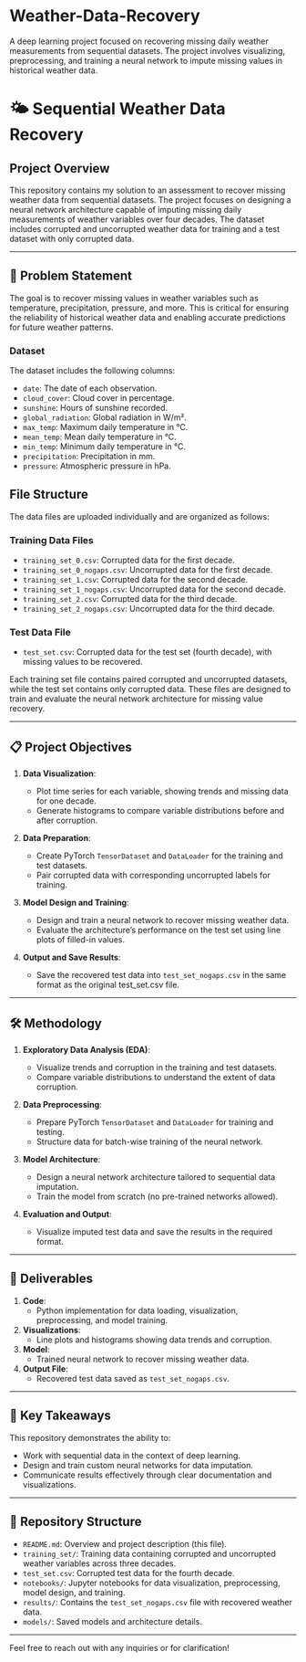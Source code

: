 # Weather-Data-Recovery
A deep learning project focused on recovering missing daily weather measurements from sequential datasets. The project involves visualizing, preprocessing, and training a neural network to impute missing values in historical weather data.


# 🌤️ Sequential Weather Data Recovery

## Project Overview
This repository contains my solution to an assessment to recover missing weather data from sequential datasets. The project focuses on designing a neural network architecture capable of imputing missing daily measurements of weather variables over four decades. The dataset includes corrupted and uncorrupted weather data for training and a test dataset with only corrupted data.

---

## 🧾 Problem Statement
The goal is to recover missing values in weather variables such as temperature, precipitation, pressure, and more. This is critical for ensuring the reliability of historical weather data and enabling accurate predictions for future weather patterns.

### Dataset
The dataset includes the following columns:
- `date`: The date of each observation.
- `cloud_cover`: Cloud cover in percentage.
- `sunshine`: Hours of sunshine recorded.
- `global_radiation`: Global radiation in W/m².
- `max_temp`: Maximum daily temperature in °C.
- `mean_temp`: Mean daily temperature in °C.
- `min_temp`: Minimum daily temperature in °C.
- `precipitation`: Precipitation in mm.
- `pressure`: Atmospheric pressure in hPa.

## File Structure
The data files are uploaded individually and are organized as follows:

### Training Data Files
- `training_set_0.csv`: Corrupted data for the first decade.
- `training_set_0_nogaps.csv`: Uncorrupted data for the first decade.
- `training_set_1.csv`: Corrupted data for the second decade.
- `training_set_1_nogaps.csv`: Uncorrupted data for the second decade.
- `training_set_2.csv`: Corrupted data for the third decade.
- `training_set_2_nogaps.csv`: Uncorrupted data for the third decade.

### Test Data File
- `test_set.csv`: Corrupted data for the test set (fourth decade), with missing values to be recovered.

Each training set file contains paired corrupted and uncorrupted datasets, while the test set contains only corrupted data. These files are designed to train and evaluate the neural network architecture for missing value recovery.

---

## 📋 Project Objectives
1. **Data Visualization**:
   - Plot time series for each variable, showing trends and missing data for one decade.
   - Generate histograms to compare variable distributions before and after corruption.

2. **Data Preparation**:
   - Create PyTorch `TensorDataset` and `DataLoader` for the training and test datasets.
   - Pair corrupted data with corresponding uncorrupted labels for training.

3. **Model Design and Training**:
   - Design and train a neural network to recover missing weather data.
   - Evaluate the architecture’s performance on the test set using line plots of filled-in values.

4. **Output and Save Results**:
   - Save the recovered test data into `test_set_nogaps.csv` in the same format as the original test_set.csv file.

---

## 🛠️ Methodology
1. **Exploratory Data Analysis (EDA)**:
   - Visualize trends and corruption in the training and test datasets.
   - Compare variable distributions to understand the extent of data corruption.

2. **Data Preprocessing**:
   - Prepare PyTorch `TensorDataset` and `DataLoader` for training and testing.
   - Structure data for batch-wise training of the neural network.

3. **Model Architecture**:
   - Design a neural network architecture tailored to sequential data imputation.
   - Train the model from scratch (no pre-trained networks allowed).

4. **Evaluation and Output**:
   - Visualize imputed test data and save the results in the required format.

---

## 📝 Deliverables
1. **Code**:
   - Python implementation for data loading, visualization, preprocessing, and model training.
2. **Visualizations**:
   - Line plots and histograms showing data trends and corruption.
3. **Model**:
   - Trained neural network to recover missing weather data.
4. **Output File**:
   - Recovered test data saved as `test_set_nogaps.csv`.

---

## 🎯 Key Takeaways
This repository demonstrates the ability to:
- Work with sequential data in the context of deep learning.
- Design and train custom neural networks for data imputation.
- Communicate results effectively through clear documentation and visualizations.

---

## 📂 Repository Structure
- `README.md`: Overview and project description (this file).
- `training_set/`: Training data containing corrupted and uncorrupted weather variables across three decades.
- `test_set.csv`: Corrupted test data for the fourth decade.
- `notebooks/`: Jupyter notebooks for data visualization, preprocessing, model design, and training.
- `results/`: Contains the `test_set_nogaps.csv` file with recovered weather data.
- `models/`: Saved models and architecture details.

---

Feel free to reach out with any inquiries or for clarification!
